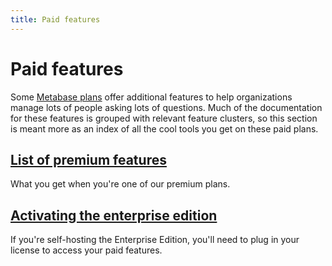 ```yaml
---
title: Paid features
---
```


# Paid features

Some [Metabase plans](https://www.metabase.com/pricing) offer additional features to help organizations manage lots of people asking lots of questions. Much of the documentation for these features is grouped with relevant feature clusters, so this section is meant more as an index of all the cool tools you get on these paid plans.

## [List of premium features](./overview.md)

What you get when you're one of our premium plans.

## [Activating the enterprise edition](./activating-the-enterprise-edition.md)

If you're self-hosting the Enterprise Edition, you'll need to plug in your license to access your paid features.